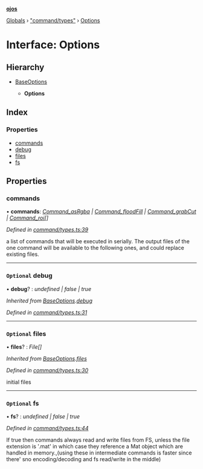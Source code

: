 **[ojos](../README.md)**

[Globals](../README.md) › ["command/types"](../modules/_command_types_.md) › [Options](_command_types_.options.md)

# Interface: Options

## Hierarchy

* [BaseOptions](_command_types_.baseoptions.md)

  * **Options**

## Index

### Properties

* [commands](_command_types_.options.md#commands)
* [debug](_command_types_.options.md#optional-debug)
* [files](_command_types_.options.md#optional-files)
* [fs](_command_types_.options.md#optional-fs)

## Properties

###  commands

• **commands**: *[Command_asRgba](_command_impl_asrgba_.command_asrgba.md) | [Command_floodFill](_command_impl_floodfill_.command_floodfill.md) | [Command_grabCut](_command_impl_grabcut_.command_grabcut.md) | [Command_roi](_command_impl_roi_.command_roi.md)[]*

*Defined in [command/types.ts:39](https://github.com/cancerberoSgx/mirada/blob/d83d69e/ojos/src/command/types.ts#L39)*

a list of commands that will be executed in serially. The output files of the one command will be
available to the following ones, and could replace existing files.

___

### `Optional` debug

• **debug**? : *undefined | false | true*

*Inherited from [BaseOptions](_command_types_.baseoptions.md).[debug](_command_types_.baseoptions.md#optional-debug)*

*Defined in [command/types.ts:31](https://github.com/cancerberoSgx/mirada/blob/d83d69e/ojos/src/command/types.ts#L31)*

___

### `Optional` files

• **files**? : *File[]*

*Inherited from [BaseOptions](_command_types_.baseoptions.md).[files](_command_types_.baseoptions.md#optional-files)*

*Defined in [command/types.ts:30](https://github.com/cancerberoSgx/mirada/blob/d83d69e/ojos/src/command/types.ts#L30)*

initial files

___

### `Optional` fs

• **fs**? : *undefined | false | true*

*Defined in [command/types.ts:44](https://github.com/cancerberoSgx/mirada/blob/d83d69e/ojos/src/command/types.ts#L44)*

If true then commands always read and write files from FS, unless the file extension is '.mat' in which
case they reference a Mat object which are handled in memory.,(using these in intermediate commands is
faster since there' sno encoding/decoding and fs read/write in the middle)